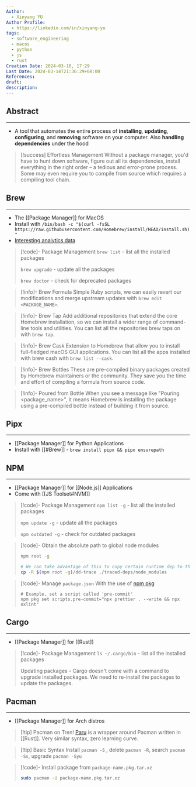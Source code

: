 ```yaml
---
Author:
  - Xinyang YU
Author Profile:
  - https://linkedin.com/in/xinyang-yu
tags:
  - software_engineering
  - macos
  - python
  - js
  - rust
Creation Date: 2024-03-10, 17:29
Last Date: 2024-03-14T21:36:29+08:00
References: 
draft: 
description: 
---
```

## Abstract
---
- A tool that automates the entire process of **installing**, **updating**, **configuring**, and **removing** software on your computer. Also **handling dependencies** under the hood

>[!success] Effortless Management
> Without a package manager, you'd have to hunt down software, figure out all its dependencies, install everything in the right order – a tedious and error-prone process. Some may even require you to compile from source which requires a compiling tool chain.


## Brew
---
- The [[Package Manager]] for MacOS
- Install with `/bin/bash -c "$(curl -fsSL https://raw.githubusercontent.com/Homebrew/install/HEAD/install.sh)"`
- [Interesting analytics data](https://formulae.brew.sh/analytics/)

>[!code]- Package Management
> `brew list` - list all the installed packages
> 
> `brew upgrade` - update all the packages
> 
> `brew doctor` - check for deprecated packages

>[!info]- Brew Formula
> Simple Ruby scripts, we can easily revert our modifications and merge upstream updates with `brew edit <PACKAGE_NAME>`.

>[!info]- Brew Tap
> Add additional repositories that extend the core Homebrew installation, so we can install a wider range of command-line tools and utilities. You can list all the repositories brew taps on with `brew tap`.

>[!info]- Brew Cask
> Extension to Homebrew that allow you to install full-fledged macOS GUI applications. You can list all the apps installed with brew cash with `brew list --cask`.

>[!info]- Brew Bottles
> These are pre-compiled binary packages created by Homebrew maintainers or the community. They save you the time and effort of compiling a formula from source code.

>[!info]- Poured from Bottle
> When you see a message like "Pouring <package_name>", it means Homebrew is installing the package using a pre-compiled bottle instead of building it from source.
## Pipx
---
- [[Package Manager]] for Python Applications
- Install with [[#Brew]] - `brew install pipx && pipx ensurepath`

## NPM
---
- [[Package Manager]] for [[Node.js]] Applications
- Come with [[JS Toolset#NVM]]

>[!code]- Package Management
> `npm list -g` - list all the installed packages
> 
> `npm update -g` - update all the packages
> 
> `npm outdated -g` - check for outdated packages

>[!code]- Obtain the absolute path to global node modules 
> ```bash
> npm root -g
> 
> # We can take advantage of this to copy certain runtime dep to the production build
> cp -R $(npm root -g)/dd-trace ./traced-deps/node_modules
> ```

>[!code]- Manage `package.json`
> With the use of [npm pkg](https://docs.npmjs.com/cli/v7/commands/npm-pkg)
> ```shell
> # Example, set a script called 'pre-commit'
> npm pkg set scripts.pre-commit="npx prettier . --write && npx oxlint"
> ```

## Cargo
---
- [[Package Manager]] for [[Rust]]

>[!code]- Package Management
> `ls ~/.cargo/bin` - list all the installed packages
> 
> Updating packages - Cargo doesn't come with a command to upgrade installed packages. We need to re-install the packages to update the packages.


## Pacman
---
- [[Package Manager]] for Arch distros

>[!tip] Pacman on Tren!
> [Paru](https://github.com/Morganamilo/paru?tab=readme-ov-file#installation) is a wrapper around Pacman written in [[Rust]]. Very similar syntax, zero learning curve.

>[!tip] Basic Syntax
> Install `pacman -S` , delete `pacman -R`, search `pacman -Ss`, upgrade `pacman -Syu`

>[!code]- Install package from `package-name.pkg.tar.xz`
> ```bash
> sudo pacman -U package-name.pkg.tar.xz
> ```

